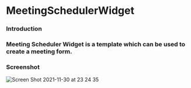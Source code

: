 # MeetingSchedulerWidget

<h3>Introduction<h3>
Meeting Scheduler Widget is a template which can be used to create a meeting form.
  
<h3>Screenshot</h3>

![Screen Shot 2021-11-30 at 23 24 35](https://user-images.githubusercontent.com/26448060/144102092-5ff31f6a-ec29-4a57-a202-757f3699d47e.png)
